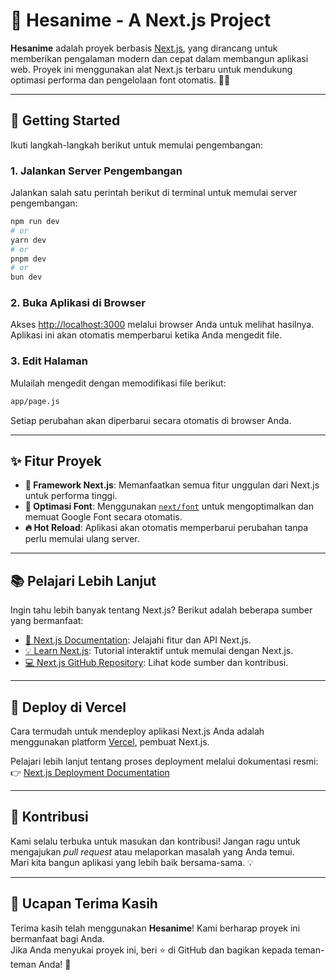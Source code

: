 # 🌟 Hesanime - A Next.js Project

**Hesanime** adalah proyek berbasis [Next.js](https://nextjs.org/), yang dirancang untuk memberikan pengalaman modern dan cepat dalam membangun aplikasi web. Proyek ini menggunakan alat Next.js terbaru untuk mendukung optimasi performa dan pengelolaan font otomatis. 🚀✨

---

## 📂 **Getting Started**

Ikuti langkah-langkah berikut untuk memulai pengembangan:

### 1. **Jalankan Server Pengembangan**
Jalankan salah satu perintah berikut di terminal untuk memulai server pengembangan:

```bash
npm run dev
# or
yarn dev
# or
pnpm dev
# or
bun dev
```

### 2. **Buka Aplikasi di Browser**  
Akses [http://localhost:3000](http://localhost:3000) melalui browser Anda untuk melihat hasilnya. Aplikasi ini akan otomatis memperbarui ketika Anda mengedit file.

### 3. **Edit Halaman**  
Mulailah mengedit dengan memodifikasi file berikut:  
```bash
app/page.js
```
Setiap perubahan akan diperbarui secara otomatis di browser Anda.

---

## ✨ **Fitur Proyek**

- **🚀 Framework Next.js**: Memanfaatkan semua fitur unggulan dari Next.js untuk performa tinggi.
- **📖 Optimasi Font**: Menggunakan [`next/font`](https://nextjs.org/docs/basic-features/font-optimization) untuk mengoptimalkan dan memuat Google Font secara otomatis.
- **🔥 Hot Reload**: Aplikasi akan otomatis memperbarui perubahan tanpa perlu memulai ulang server.

---

## 📚 **Pelajari Lebih Lanjut**

Ingin tahu lebih banyak tentang Next.js? Berikut adalah beberapa sumber yang bermanfaat:
- [📘 Next.js Documentation](https://nextjs.org/docs): Jelajahi fitur dan API Next.js.
- [💡 Learn Next.js](https://nextjs.org/learn): Tutorial interaktif untuk memulai dengan Next.js.
- [💻 Next.js GitHub Repository](https://github.com/vercel/next.js): Lihat kode sumber dan kontribusi.

---

## 🚀 **Deploy di Vercel**

Cara termudah untuk mendeploy aplikasi Next.js Anda adalah menggunakan platform [Vercel](https://vercel.com/new?utm_medium=default-template&filter=next.js&utm_source=create-next-app&utm_campaign=create-next-app-readme), pembuat Next.js.

Pelajari lebih lanjut tentang proses deployment melalui dokumentasi resmi:  
👉 [Next.js Deployment Documentation](https://nextjs.org/docs/deployment)

---

## 🤝 **Kontribusi**

Kami selalu terbuka untuk masukan dan kontribusi! Jangan ragu untuk mengajukan *pull request* atau melaporkan masalah yang Anda temui.  
Mari kita bangun aplikasi yang lebih baik bersama-sama. 💡

---

## 🙏 **Ucapan Terima Kasih**

Terima kasih telah menggunakan **Hesanime**! Kami berharap proyek ini bermanfaat bagi Anda.  
Jika Anda menyukai proyek ini, beri ⭐ di GitHub dan bagikan kepada teman-teman Anda! 🌟
